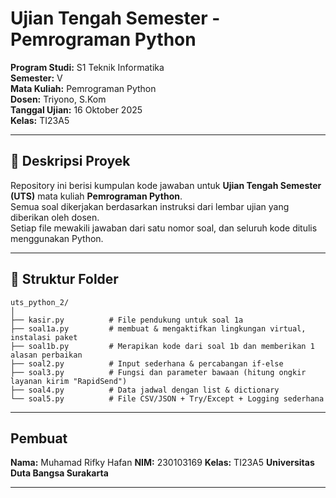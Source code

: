 # Ujian Tengah Semester - Pemrograman Python

**Program Studi:** S1 Teknik Informatika  
**Semester:** V  
**Mata Kuliah:** Pemrograman Python  
**Dosen:** Triyono, S.Kom  
**Tanggal Ujian:** 16 Oktober 2025  
**Kelas:** TI23A5  

---

## 📘 Deskripsi Proyek
Repository ini berisi kumpulan kode jawaban untuk **Ujian Tengah Semester (UTS)** mata kuliah **Pemrograman Python**.  
Semua soal dikerjakan berdasarkan instruksi dari lembar ujian yang diberikan oleh dosen.  
Setiap file mewakili jawaban dari satu nomor soal, dan seluruh kode ditulis menggunakan Python.

---

## 📂 Struktur Folder
```
uts_python_2/
│
├── kasir.py          # File pendukung untuk soal 1a 
├── soal1a.py         # membuat & mengaktifkan lingkungan virtual, instalasi paket
├── soal1b.py         # Merapikan kode dari soal 1b dan memberikan 1 alasan perbaikan
├── soal2.py          # Input sederhana & percabangan if-else
├── soal3.py          # Fungsi dan parameter bawaan (hitung ongkir layanan kirim "RapidSend")
├── soal4.py          # Data jadwal dengan list & dictionary
└── soal5.py          # File CSV/JSON + Try/Except + Logging sederhana

```

---

## Pembuat

**Nama:** Muhamad Rifky Hafan
**NIM:** 230103169
**Kelas:** TI23A5
**Universitas Duta Bangsa Surakarta**

---